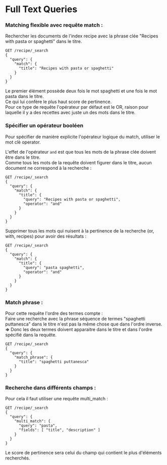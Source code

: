 # Full Text Queries

### Matching flexible avec requête match :
Rechercher les documents de l'index recipe avec la phrase clée "Recipes with pasta or spaghetti" dans le titre.
```
GET /recipe/_search
{
  "query": {
    "match": {
      "title": "Recipes with pasta or spaghetti"
    }
  }
}
```

Le premier élément possède deux fois le mot spaghetti et une fois le mot pasta dans le titre.  
Ce qui lui confère le plus haut score de pertinence.  
Pour ce type de requête l'opérateur par défaut est le OR, raison pour laquelle il y a des recettes avec juste un des mots dans le titre.

### Spécifier un opérateur booléen
Pour spécifier de manière explicite l'opérateur logique du match, utiliser le mot clè operator.

L'effet de l'opérateur `and` est que tous les mots de la phrase clée doivent être dans le titre.  
Comme tous les mots de la requête doivent figurer dans le titre, aucun document ne correspond à la recherche :
```
GET /recipe/_search
{
  "query": {
    "match": {
      "title": {
        "query": "Recipes with pasta or spaghetti",
        "operator": "and"
      }
    }
  }
}
```

Supprimer tous les mots qui nuisent à la pertinence de la recherche (or, with, recipes) pour avoir des résultats :
```
GET /recipe/_search
{
  "query": {
    "match": {
      "title": {
        "query": "pasta spaghetti",
        "operator": "and"
      }
    }
  }
}
```

### Match phrase :
Pour cette requête l'ordre des termes compte :  
Faire une recherche avec la phrase séquence de termes "spaghetti puttanesca" dans le titre n'est pas la même chose que dans l'ordre inverse.  
**=>** Donc les deux termes doivent apparaitre dans le titre et dans l'ordre spécifié dans la requête.
```
GET /recipe/_search
{
  "query": {
    "match_phrase": {
      "title": "spaghetti puttanesca"
    }
  }
}
```

### Recherche dans différents champs :
Pour cela il faut utiliser une requête multi_match :
```
GET /recipe/_search
{
  "query": {
    "multi_match": {
      "query": "pasta",
      "fields": [ "title", "description" ]
    }
  }
}
```

Le score de pertinence sera celui du champ qui contient le plus d'éléments recherchés.
